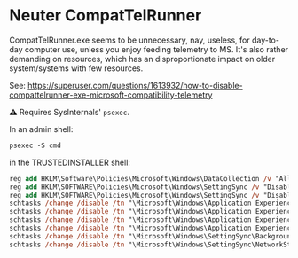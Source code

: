 # Neuter CompatTelRunner

CompatTelRunner.exe seems to be unnecessary, nay, useless, for day-to-day computer use, unless you enjoy feeding telemetry to MS. It's also rather demanding on resources, which has an disproportionate impact on older system/systems with few resources.

See: https://superuser.com/questions/1613932/how-to-disable-compattelrunner-exe-microsoft-compatibility-telemetry

⚠ Requires SysInternals' `psexec`.

In an admin shell:

```ps
psexec -S cmd
```

in the TRUSTEDINSTALLER shell:

```ps
reg add HKLM\Software\Policies\Microsoft\Windows\DataCollection /v "AllowTelemetry" /t REG_DWORD /d 0 /f
reg add HKLM\SOFTWARE\Policies\Microsoft\Windows\SettingSync /v "DisableSettingSync" /t REG_DWORD /d 2 /f
reg add HKLM\SOFTWARE\Policies\Microsoft\Windows\SettingSync /v "DisableSettingSyncUserOverride" /t REG_DWORD /d 1 /f
schtasks /change /disable /tn "\Microsoft\Windows\Application Experience\Microsoft Compatibility Appraiser"
schtasks /change /disable /tn "\Microsoft\Windows\Application Experience\PcaPatchDbTask"
schtasks /change /disable /tn "\Microsoft\Windows\Application Experience\ProgramDataUpdater"
schtasks /change /disable /tn "\Microsoft\Windows\Application Experience\StartupAppTask"
schtasks /change /disable /tn "\Microsoft\Windows\SettingSync\BackgroundUploadTask"
schtasks /change /disable /tn "\Microsoft\Windows\SettingSync\NetworkStateChangeTask"
```